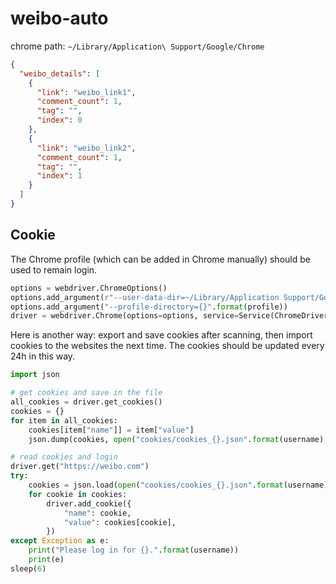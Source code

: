 # weibo-auto

chrome path: ```~/Library/Application\ Support/Google/Chrome```

```json
{
  "weibo_details": [
    {
      "link": "weibo_link1",
      "comment_count": 1,
      "tag": "",
      "index": 0
    },
    {
      "link": "weibo_link2",
      "comment_count": 1,
      "tag": "",
      "index": 1
    }
  ]
}
```

## Cookie
The Chrome profile (which can be added in Chrome manually) should be used to remain login.
```python
options = webdriver.ChromeOptions()
options.add_argument(r"--user-data-dir=~/Library/Application Support/Google/Chrome")
options.add_argument("--profile-directory={}".format(profile))
driver = webdriver.Chrome(options=options, service=Service(ChromeDriverManager().install()))
```
Here is another way: export and save cookies after scanning, then import cookies to the websites the next time.
The cookies should be updated every 24h in this way.
```python
import json

# get cookies and save in the file
all_cookies = driver.get_cookies()
cookies = {}
for item in all_cookies:
    cookies[item["name"]] = item["value"]
    json.dump(cookies, open("cookies/cookies_{}.json".format(username), "w"))

# read cookies and login
driver.get("https://weibo.com")
try:
    cookies = json.load(open("cookies/cookies_{}.json".format(username), "r"))
    for cookie in cookies:
        driver.add_cookie({
            "name": cookie,
            "value": cookies[cookie],
        })
except Exception as e:
    print("Please log in for {}.".format(username))
    print(e)
sleep(6)
```